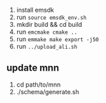 1. install emsdk
2. run `source emsdk_env.sh`
3. mkdir build && cd build
4. run `emcmake cmake ..`
5. run `emmake make export -j50`
6. run `../upload_ali.sh`

## update mnn
1. cd path/to/mnn
2. ./schema/generate.sh
